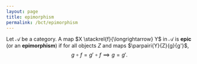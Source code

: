 ```yaml
---
layout: page
title: epimorphism
permalink: /bct/epimorphism
---
```

Let $\mathscr{A}$ be a category.  A map $X \stackrel{f}{\longrightarrow} Y$ in $\mathscr{A}$ is **epic**    (or an **epimorphism**)    if for all objects $Z$ and maps $\parpairi{Y}{Z}{g}{g'}$, $$ g \circ f = g' \circ f \implies  g = g'. $$
